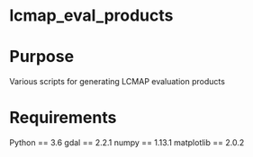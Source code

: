 # lcmap_eval_products

# Purpose

Various scripts for generating LCMAP evaluation products

# Requirements

Python == 3.6
gdal == 2.2.1
numpy == 1.13.1
matplotlib == 2.0.2

